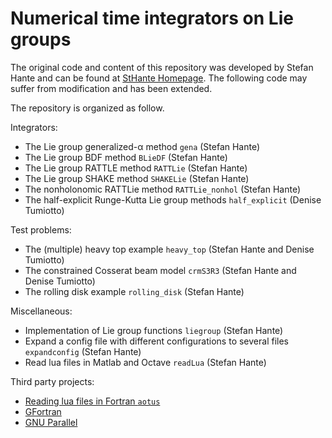 # Numerical time integrators on Lie groups
The original code and content of this repository was developed by Stefan Hante and can be found at [StHante Homepage](https://github.com/StHante).
The following code may suffer from modification and has been extended.

The repository is organized as follow.

Integrators:

 * The Lie group generalized-α method `gena` (Stefan Hante)
 * The Lie group BDF method `BLieDF` (Stefan Hante)
 * The Lie group RATTLE method `RATTLie` (Stefan Hante)
 * The Lie group SHAKE method `SHAKELie` (Stefan Hante)
 * The nonholonomic RATTLie method `RATTLie_nonhol` (Stefan Hante)
 * The half-explicit Runge-Kutta Lie group methods `half_explicit` (Denise Tumiotto)

Test problems:

 * The (multiple) heavy top example `heavy_top` (Stefan Hante and Denise Tumiotto)
 * The constrained Cosserat beam model `crmS3R3` (Stefan Hante and Denise Tumiotto)
 * The rolling disk example `rolling_disk` (Stefan Hante)

Miscellaneous:

 * Implementation of Lie group functions `liegroup` (Stefan Hante)
 * Expand a config file with different configurations to several files `expandconfig` (Stefan Hante)
 * Read lua files in Matlab and Octave `readLua` (Stefan Hante)

Third party projects:

 * [Reading lua files in Fortran `aotus`](https://geb.sts.nt.uni-siegen.de/doxy/aotus/)
 * [GFortran](https://gcc.gnu.org/fortran/)
 * [GNU Parallel](https://www.gnu.org/software/parallel/)
